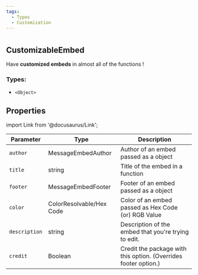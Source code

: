```yaml
---
tags:
  - Types
  - Customization
---
```

#

## CustomizableEmbed

Have **customized embeds** in almost all of the functions !

### Types:
- `<Object>`

## Properties

import Link from '@docusaurus/Link';

| Parameter      | Type                                                                                                                       | Description                                   |
| ------------ | -------------------------------------------------------------------------------------------------------------------------- | ---------------------------------------------------- |
| `author`       | <Link to="https://discord.js.org/#/docs/discord.js/stable/typedef/MessageEmbedAuthor">MessageEmbedAuthor</Link>       | Author of an embed passed as a object    |
| `title`       | <Link to="https://developer.mozilla.org/en-US/docs/Web/JavaScript/Reference/Global_Objects/String">string</Link>       | Title of the embed in a function    |
| `footer`       | <Link to="https://discord.js.org/#/docs/discord.js/stable/typedef/MessageEmbedFooter">MessageEmbedFooter</Link>       | Footer of an embed passed as a object    |
| `color`       | <Link to="https://discord.js.org/#/docs/discord.js/stable/typedef/ColorResolvable">ColorResolvable/Hex Code</Link>       | Color of an embed passed as Hex Code (or) RGB Value    |
| `description`       | <Link to="https://developer.mozilla.org/en-US/docs/Web/JavaScript/Reference/Global_Objects/String">string</Link>        | Description of the embed that you're trying to edit.   |
| `credit`       | <Link to="https://developer.mozilla.org/en-US/docs/Web/JavaScript/Reference/Global_Objects/Boolean">Boolean</Link>        | Credit the package with this option. (Overrides footer option.)   |
